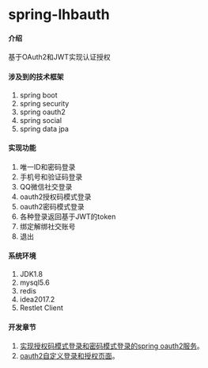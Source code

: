 # spring-lhbauth

#### 介绍

基于OAuth2和JWT实现认证授权


#### 涉及到的技术框架

1. spring boot
2. spring security
3. spring oauth2
4. spring social
5. spring data jpa

#### 实现功能

1. 唯一ID和密码登录
2. 手机号和验证码登录
3. QQ微信社交登录
4. oauth2授权码模式登录
5. oauth2密码模式登录
6. 各种登录返回基于JWT的token
7. 绑定解绑社交账号
8. 退出


#### 系统环境

1. JDK1.8
2. mysql5.6 
3. redis 
4. idea2017.2
5. Restlet Client

#### 开发章节
 
1. [实现授权码模式登录和密码模式登录的spring oauth2服务](https://blog.csdn.net/baidu_34389984/article/details/85249733 "With a Title")。
2. [oauth2自定义登录和授权页面](https://blog.csdn.net/baidu_34389984/article/details/85269366)。



